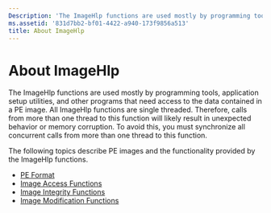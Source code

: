 ```yaml
---
Description: 'The ImageHlp functions are used mostly by programming tools, application setup utilities, and other programs that need access to the data contained in a PE image.'
ms.assetid: '831d7bb2-bf01-4422-a940-173f9856a513'
title: About ImageHlp
---
```


# About ImageHlp

The ImageHlp functions are used mostly by programming tools, application setup utilities, and other programs that need access to the data contained in a PE image. All ImageHlp functions are single threaded. Therefore, calls from more than one thread to this function will likely result in unexpected behavior or memory corruption. To avoid this, you must synchronize all concurrent calls from more than one thread to this function.

The following topics describe PE images and the functionality provided by the ImageHlp functions.

-   [PE Format](pe-format.md)
-   [Image Access Functions](image-access-functions.md)
-   [Image Integrity Functions](image-integrity-functions.md)
-   [Image Modification Functions](image-modification-functions.md)

 

 



